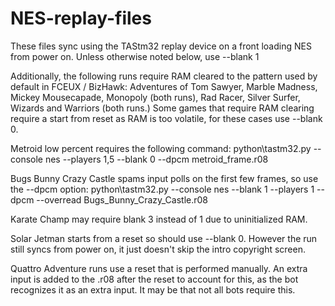 # NES-replay-files

These files sync using the TAStm32 replay device on a front loading NES from power on.
Unless otherwise noted below, use --blank 1

Additionally, the following runs require RAM cleared to the pattern used by default in FCEUX / BizHawk: Adventures of Tom Sawyer, Marble Madness, Mickey Mousecapade, Monopoly (both runs), Rad Racer, Silver Surfer, Wizards and Warriors (both runs.) Some games that require RAM clearing require a start from reset as RAM is too volatile, for these cases use --blank 0.

Metroid low percent requires the following command:
python\tastm32.py --console nes --players 1,5 --blank 0 --dpcm metroid_frame.r08

Bugs Bunny Crazy Castle spams input polls on the first few frames, so use the --dpcm option:
python\tastm32.py --console nes --blank 1 --players 1 --dpcm --overread Bugs_Bunny_Crazy_Castle.r08

Karate Champ may require blank 3 instead of 1 due to uninitialized RAM.

Solar Jetman starts from a reset  so should use --blank 0. However the run still syncs from power on, it just doesn't skip the intro copyright screen.

Quattro Adventure runs use a reset that is performed manually. An extra input is added to the .r08 after the reset to account for this, as the bot recognizes it as an extra input. It may be that not all bots require this.
